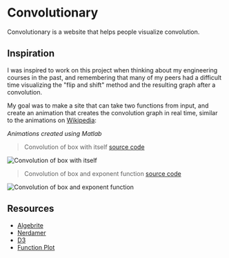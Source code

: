 # Convolutionary

Convolutionary is a website that helps people visualize convolution.

## Inspiration

I was inspired to work on this project when thinking about my engineering courses in the past,
and remembering that many of my peers had a difficult time visualizing the "flip and shift" method and the resulting graph after a convolution.

My goal was to make a site that can take two functions from input,
and create an animation that creates the convolution graph in real time, similar to the animations on [Wikipedia](https://en.wikipedia.org/wiki/Convolution):

*Animations created using Matlab*

> Convolution of box with itself [source code](https://en.wikipedia.org/wiki/File:Convolution_of_box_signal_with_itself2.gif)

![Convolution of box with itself](https://upload.wikimedia.org/wikipedia/commons/6/6a/Convolution_of_box_signal_with_itself2.gif)

> Convolution of box and exponent function [source code](https://en.wikipedia.org/wiki/File:Convolution_of_spiky_function_with_box2.gif)

![Convolution of box and exponent function](https://upload.wikimedia.org/wikipedia/commons/b/b9/Convolution_of_spiky_function_with_box2.gif)

## Resources

* [Algebrite](http://algebrite.org/)
* [Nerdamer](http://nerdamer.com/)
* [D3](https://d3js.org/)
* [Function Plot](https://mauriciopoppe.github.io/function-plot/)
